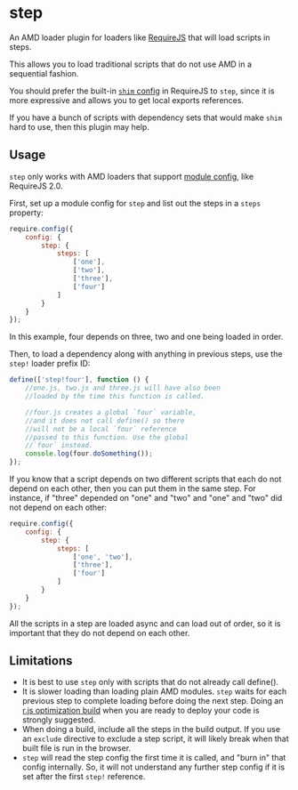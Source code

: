 # step

An AMD loader plugin for loaders like [RequireJS](http://requirejs.org) that
will load scripts in steps.

This allows you to load traditional scripts that do not use AMD in a sequential
fashion.

You should prefer the built-in
[`shim` config](http://requirejs.org/docs/api.html#config-shim) in RequireJS to
`step`, since it is more expressive and allows you to get local exports
references.

If you have a bunch of scripts with dependency sets that would make
`shim` hard to use, then this plugin may help.

## Usage

`step` only works with AMD loaders that support
[module config](http://requirejs.org/docs/api.html#config-moduleconfig), like
RequireJS 2.0.

First, set up a module config for `step` and list out the steps in a `steps`
property:

```javascript
require.config({
    config: {
        step: {
            steps: [
                ['one'],
                ['two'],
                ['three'],
                ['four']
            ]
        }
    }
});
```

In this example, four depends on three, two and one being loaded in order.

Then, to load a dependency along with anything in previous steps, use the
`step!` loader prefix ID:

```javascript
define(['step!four'], function () {
    //one.js, two.js and three.js will have also been
    //loaded by the time this function is called.

    //four.js creates a global `four` variable,
    //and it does not call define() so there
    //will not be a local `four` reference
    //passed to this function. Use the global
    //`four` instead.
    console.log(four.doSomething());
});
```

If you know that a script depends on two different scripts that each do not
depend on each other, then you can put them in the same step. For instance,
if "three" depended on "one" and "two" and "one" and "two" did not depend on
each other:

```javascript
require.config({
    config: {
        step: {
            steps: [
                ['one', 'two'],
                ['three'],
                ['four']
            ]
        }
    }
});
```

All the scripts in a step are loaded async and can load out of order, so it is
important that they do not depend on each other.

## Limitations

* It is best to use `step` only with scripts that do not already call define().
* It is slower loading than loading plain AMD modules. `step` waits for each
previous step to complete loading before doing the next step. Doing an
[r.js optimization build](http://requirejs.org/docs/optimization.html)
when you are ready to deploy your code is strongly suggested.
* When doing a build, include all the steps in the build output. If you use an
`exclude` directive to exclude a step script, it will likely break when that
built file is run in the browser.
* `step` will read the step config the first time it is called, and "burn in"
that config internally. So, it will not understand any further step config if
it is set after the first `step!` reference.
